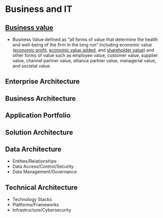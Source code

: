 # Business and IT

## [Business value](https://en.wikipedia.org/wiki/Business_value)
 - Business Value defined as “all forms of value that determine the health and well-being of the firm in the long run” Including economic value ([economic profit](https://en.wikipedia.org/wiki/Economic_profit), [economic value added](https://en.wikipedia.org/wiki/Economic_value_added), and  [shareholder value](https://en.wikipedia.org/wiki/Shareholder_value)) and other forms of value such as employee value, customer value, supplier value, channel partner value, alliance partner value, managerial value, and societal value. 

## Enterprise Architecture
## Business Architecture
## Application Portfolio
## Solution Architecture
## Data Architecture
   + Entities/Relationships
   + Data Access/Control/Security
   + Data Management/Governance
## Technical Architecture
   + Technology Stacks
   + Platforms/Frameworks
   + Infrastructure/Cybersecurity
